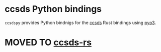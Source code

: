 # ccsds Python bindings

`ccsdspy` provides Python bindnigs for the [ccsds](https://github.com/bmflynn/ccsds-rs)
Rust bindings using [pyo3](https://pyo3.rs).

# MOVED TO [ccsds-rs](https://github.com/bmflynn/ccsds-rs)
